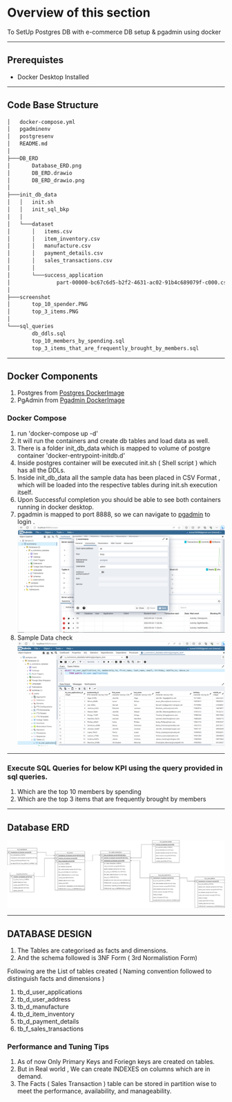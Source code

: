# Overview of this section
To SetUp Postgres DB with e-commerce DB setup & pgadmin using docker  

---
## Prerequistes

- Docker Desktop Installed 
---	    
             		

## Code Base Structure 
```bash
│   docker-compose.yml
│   pgadminenv
│   postgresenv
│   README.md
│
├───DB_ERD
│       Database_ERD.png
│       DB_ERD.drawio
│       DB_ERD_drawio.png
│
├───init_db_data
│   │   init.sh
│   │   init_sql_bkp
│   │
│   └───dataset
│       │   items.csv
│       │   item_inventory.csv
│       │   manufacture.csv
│       │   payment_details.csv
│       │   sales_transactions.csv
│       │
│       └───success_application
│               part-00000-bc67c6d5-b2f2-4631-ac02-91b4c689079f-c000.csv
│
├───screenshot
│       top_10_spender.PNG
│       top_3_items.PNG
│
└───sql_queries
        db_ddls.sql
        top_10_members_by_spending.sql
        top_3_items_that_are_frequently_brought_by_members.sql
```

---

## Docker Components
1. Postgres from [Postgres DockerImage](https://hub.docker.com/_/postgres)
2. PgAdmin from [Pgadmin DockerImage](https://hub.docker.com/r/dpage/pgadmin4)

### Docker Compose
1. run 'docker-compose up -d'
2. It will run the containers and create db tables and load data as well.
3. There is a folder init_db_data which is mapped to volume of postgre container 'docker-entrypoint-initdb.d' 
4. Inside postgres container will be executed init.sh ( Shell script ) which has all the DDLs.
5. Inside init_db_data all the sample data has been placed in CSV Format , which will be loaded into the respective tables during init.sh execution itself.
6. Upon Successful completion you should be able to see both containers running in docker desktop.
7. pgadmin is mapped to port 8888, so we can navigate to [pgadmin](http://localhost:8888/) to login .
![pgadmin.png](./screenshot/pgadmin_setup_info.PNG)
8. Sample Data check 
![airflow_glue.drawio.png](./screenshot/pgadmin_table_load_success.PNG)
---

### Execute SQL Queries for below KPI using the query provided in sql queries.
1. Which are the top 10 members by spending
2. Which are the top 3 items that are frequently brought by members
---

## Database ERD
![DB_ERDdrawio.png](./DB_ERD/DB_ERD_drawio.png)

---
##  DATABASE DESIGN
1. The Tables are categorised as facts and dimensions.
2. And the schema followed is 3NF Form ( 3rd Normalistion Form)

Following are the List of tables created ( Naming convention followed to distinguish facts and dimensions )
1. tb_d_user_applications
2. tb_d_user_address
3. tb_d_manufacture
4. tb_d_item_inventory
5. tb_d_payment_details
6. tb_f_sales_transactions

### Performance and Tuning Tips
1. As of now Only Primary Keys and Foriegn keys are created on tables.
2. But in Real world , We can create INDEXES on columns which are in demand.
3. The Facts ( Sales Transaction ) table can be stored in partition wise to meet the performance, availability, and manageability.

